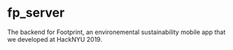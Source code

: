 # fp_server
The backend for Footprint, an environemental sustainability mobile app that we developed at HackNYU 2019.
